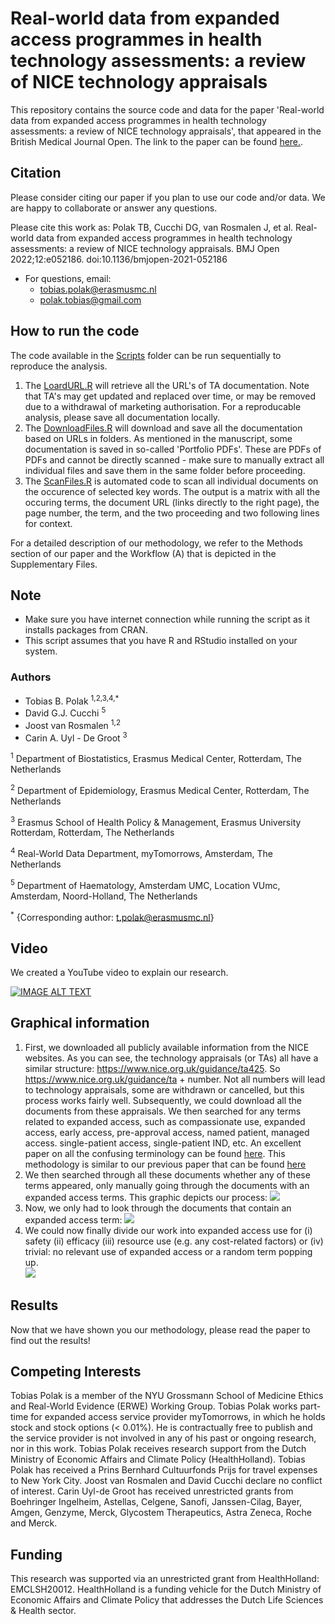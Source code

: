 # Real-world data from expanded access programmes in health technology assessments: a review of NICE technology appraisals
This repository contains the source code and data for the paper 'Real-world data from expanded access programmes in health technology assessments: a review of NICE technology appraisals', that appeared in the British Medical Journal Open. The link to the paper can be found [here.](https://bmjopen.bmj.com/content/12/1/e052186.full.). 


## Citation
Please consider citing our paper if you plan to use our code and/or data. We are happy to collaborate or answer any questions.

Please cite this work as: Polak TB, Cucchi DG, van Rosmalen J, et al. Real-world data from expanded access programmes in health technology assessments: a review of NICE technology appraisals. BMJ Open 2022;12:e052186. doi:10.1136/bmjopen-2021-052186
* For questions, email: 
    * tobias.polak@erasmusmc.nl
    * polak.tobias@gmail.com

## How to run the code
The code available in the [Scripts](/Scripts) folder can be run sequentially to reproduce the analysis.
1. The [LoardURL.R](/Scripts/01LoadURL.R) will retrieve all the URL's of TA documentation. Note that TA's may get updated and replaced over time, or may be removed due to a withdrawal of marketing authorisation. For a reproducable analysis, please save all documentation locally.
2. The [DownloadFiles.R](/Scripts/02DownloadFiles.R) will download and save all the documentation based on URLs in folders. As mentioned in the manuscript, some documentation is saved in so-called 'Portfolio PDFs'. These are PDFs of PDFs and cannot be directly scanned - make sure to manually extract all individual files and save them in the same folder before proceeding.
3. The [ScanFiles.R](/Scripts/03ScanFiles.R) is automated code to scan all individual documents on the occurence of selected key words. The output is a matrix with all the occuring terms, the document URL (links directly to the right page), the page number, the term, and the two proceeding and two following lines for  context.

For a detailed description of our methodology, we refer to the Methods section of our paper and the Workflow (A) that is depicted in the Supplementary Files. 

## Note
- Make sure you have internet connection while running the script as it installs packages from CRAN.
- This script assumes that you have R and RStudio installed on your system.

### Authors
- Tobias B. Polak <sup>1,2,3,4,*</sup>
- David G.J. Cucchi <sup>5</sup>
- Joost van Rosmalen <sup>1,2</sup>
- Carin A. Uyl - De Groot <sup>3</sup>

<sup>1</sup> Department of Biostatistics, Erasmus Medical Center, Rotterdam, The Netherlands

<sup>2</sup> Department of Epidemiology, Erasmus Medical Center, Rotterdam, The Netherlands

<sup>3</sup> Erasmus School of Health Policy & Management, Erasmus University Rotterdam, Rotterdam, The Netherlands

<sup>4</sup> Real-World Data Department, myTomorrows, Amsterdam, The Netherlands

<sup>5</sup> Department of Haematology, Amsterdam UMC, Location VUmc, Amsterdam, Noord-Holland, The Netherlands

<sup>*</sup> {Corresponding author: t.polak@erasmusmc.nl}

## Video
We created a YouTube video to explain our research.  

[![IMAGE ALT TEXT](http://img.youtube.com/vi/23mHESNZnFQ/0.jpg)](http://www.youtube.com/watch?v=23mHESNZnFQ "BMJ Open 2021")

## Graphical information
1. First, we downloaded all publicly available information from the NICE websites. As you can see, the technology appraisals (or TAs) all have a similar structure: https://www.nice.org.uk/guidance/ta425. So https://www.nice.org.uk/guidance/ta + number. Not all numbers will lead to technology appraisals, some are withdrawn or cancelled, but this process works fairly well. Subsequently, we could download all the documents from these appraisals. We then searched for any terms related to expanded access, such as compassionate use, expanded access, early access, pre-approval access, named patient, managed access. single-patient access, single-patient IND, etc. An excellent paper on all the confusing terminology can be found [here](https://journals.sagepub.com/doi/10.1177/2168479017696267?icid=int.sj-abstract.similar-articles.5). This methodology is similar to our previous paper that can be found [here](https://github.com/TobiasPolak/BJCP2020)
2. We then searched through all these documents whether any of these terms appeared, only manually going through the documents with an expanded access terms. This graphic depicts our process:
![](https://github.com/TobiasPolak/RWD-from-EAP-in-HTA-a-review-of-NICE-technology-appraisals/blob/main/Animations/GIF1_Compressed%20(1).gif)
3. Now, we only had to look through the documents that contain an expanded access term:
![](https://github.com/TobiasPolak/RWD-from-EAP-in-HTA-a-review-of-NICE-technology-appraisals/blob/main/Animations/GIF2_Loop_Compressed%20(1).gif)
4. We could now finally divide our work into expanded access use for (i) safety (ii) efficacy (iii) resource use (e.g. any cost-related factors) or (iv) trivial: no relevant use of expanded access or a random term popping up.  
![](https://github.com/TobiasPolak/RWD-from-EAP-in-HTA-a-review-of-NICE-technology-appraisals/blob/main/Animations/GIF3_Compressed%20(1).gif)

## Results
Now that we have shown you our methodology, please read the paper to find out the results!

## Competing Interests
Tobias Polak is a member of the NYU Grossmann School of Medicine Ethics and Real-World Evidence (ERWE) Working Group. Tobias Polak works part-time for expanded access service provider myTomorrows, in which he holds stock and stock options (< 0.01%). He is contractually free to publish and the service provider is not involved in any of his past or ongoing research, nor in this work. Tobias Polak receives research support from the Dutch Ministry of Economic Affairs and Climate Policy (HealthHolland). Tobias Polak has received a Prins Bernhard Cultuurfonds Prijs for travel expenses to New York City. Joost van Rosmalen and David Cucchi declare no conflict of interest. Carin Uyl-de Groot has received unrestricted grants from Boehringer Ingelheim, Astellas, Celgene, Sanofi, Janssen-Cilag, Bayer, Amgen, Genzyme, Merck, Glycostem Therapeutics, Astra Zeneca, Roche and Merck.

## Funding
This research was supported via an unrestricted grant from HealthHolland: EMCLSH20012. HealthHolland is a funding vehicle for the Dutch Ministry of Economic Affairs and Climate Policy that addresses the Dutch Life Sciences & Health sector.

